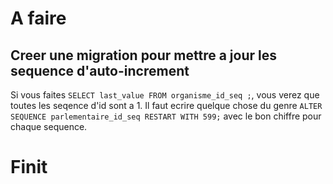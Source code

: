 # A faire

## Creer une migration pour mettre a jour les sequence d'auto-increment

Si vous faites `SELECT last_value FROM organisme_id_seq ;`, vous verez que toutes les seqence d'id sont a 1. 
Il faut ecrire quelque chose du genre `ALTER SEQUENCE parlementaire_id_seq RESTART WITH 599;` avec le bon chiffre pour chaque sequence. 







# Finit
